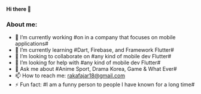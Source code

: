 #### Hi there 👋

### About me:

- 🔭 I’m currently working #on in a company that focuses on mobile applications#
- 🌱 I’m currently learning #Dart, Firebase, and Framework Flutter#
- 👯 I’m looking to collaborate on #any kind of mobile dev Flutter#
- 🤔 I’m looking for help with #any kind of mobile dev Flutter#
- 💬 Ask me about #Anime Sport, Drama Korea, Game & What Ever#
- 📫 How to reach me: rakafajar18@gmail.com
- ⚡ Fun fact: #I am a funny person to people I have known for a long time#


